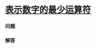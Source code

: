 # [表示数字的最少运算符](https://leetcode-cn.com/problems/least-operators-to-express-number)

### 问题



### 解答

```

```


